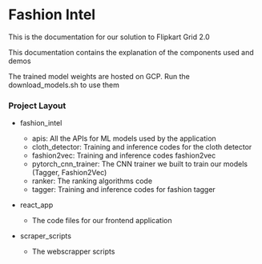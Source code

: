# Fashion Intel

This is the documentation for our solution to Flipkart Grid 2.0 

This documentation contains the explanation of the components used and demos

The trained model weights are hosted on GCP. Run the download_models.sh to use them

### Project Layout

- fashion_intel
    - apis: All the APIs for ML models used by the application
    - cloth_detector: Training and inference codes for the cloth detector
    - fashion2vec: Training and inference codes fashion2vec 
    - pytorch_cnn_trainer: The CNN trainer we built to train our models (Tagger, Fashion2Vec)
    - ranker: The ranking algorithms code
    - tagger: Training and inference codes for fashion tagger

- react_app
    - The code files for our frontend application

- scraper_scripts
    - The webscrapper scripts

